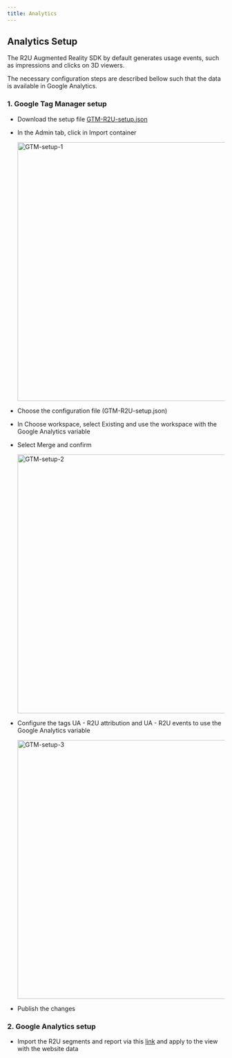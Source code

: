 ```yaml
---
title: Analytics
---
```


## Analytics Setup

The R2U Augmented Reality SDK by default generates usage events, such as impressions and clicks on 3D viewers.

The necessary configuration steps are described bellow such that the data is available in Google Analytics.

### 1. Google Tag Manager setup

- Download the setup file [GTM-R2U-setup.json](https://raw.githubusercontent.com/r2u-io/documentation/master/gtm_setup/files/GTM-R2U-setup.json)

- In the Admin tab, click in Import container

  <div>
    <p float="left">
      <img src="https://storage.googleapis.com/r2u-sdk-bucket/documentation/GTM-setup-screen-01.png" title="GTM-setup-1" width="600"/>
    </p>
  </div>

- Choose the configuration file (GTM-R2U-setup.json)

- In Choose workspace, select Existing and use the workspace with the Google Analytics variable

- Select Merge and confirm

  <div>
    <p float="left">
      <img src="https://storage.googleapis.com/r2u-sdk-bucket/documentation/GTM-setup-screen-02.png" title="GTM-setup-2" width="600"/>
    </p>
  </div>

- Configure the tags UA - R2U attribution and UA - R2U events to use the Google Analytics variable

   <div>
    <p float="left">
      <img src="https://storage.googleapis.com/r2u-sdk-bucket/documentation/GTM-setup-screen-03.png" title="GTM-setup-3" width="600"/>
    </p>
  </div>

- Publish the changes

### 2. Google Analytics setup

- Import the R2U segments and report via this [link](https://analytics.google.com/analytics/web/provision/?authuser=0&utm_source&utm_medium&utm_term&utm_content&utm_campaign#/provision) and apply to the view with the website data
